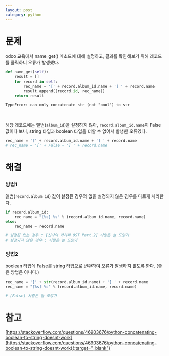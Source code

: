 ```yaml
---
layout: post
category: python
---
```


# 문제

odoo 교육에서 name_get() 메소드에 대해 설명하고, 결과를 확인해보기 위해 레코드를 클릭하니 오류가 발생했다.

```python
def name_get(self):
    result = []
    for record in self:
        rec_name = '[' + record.album_id.name + '] ' + record.name
        result.append((record.id, rec_name))
    return result
```

```text
TypeError: can only concatenate str (not "bool") to str
```

<br>

해당 레코드에는 앨범(`album_id`)을 설정하지 않아, `record.album_id.name`이 False 값이다 보니, string 타입과 boolean 타입을 더할 수 없어서 발생한 오류였다.

```python
rec_name = '[' + record.album_id.name + '] ' + record.name
# rec_name = '[' + False + '] ' + record.name
```

# 해결

### 방법1

앨범(`record.album_id`) 값이 설정된 경우와 없을 설정되지 않은 경우를 다르게 처리한다.

```python
if record.album_id:
    rec_name = "[%s] %s" % (record.album_id.name, record.name)
else:
    rec_name = record.name

# 설정된 있는 경우 : [신사와 아가씨 OST Part.2] 사랑은 늘 도망가
# 설정되지 않은 경우 : 사랑은 늘 도망가
```

### 방법2

boolean 타입에 False를 string 타입으로 변환하여 오류가 발생하지 않도록 한다.
(좋은 방법은 아니다.)

```python
rec_name = '[' + str(record.album_id.name) + '] ' + record.name
rec_name = "[%s] %s" % (record.album_id.name, record.name)

# [False] 사랑은 늘 도망가
```

# 참고

[https://stackoverflow.com/questions/46903676/python-concatenating-boolean-to-string-doesnt-work](https://stackoverflow.com/questions/46903676/python-concatenating-boolean-to-string-doesnt-work){:target="_blank"}
